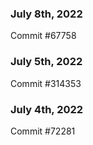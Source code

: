 ### July 8th, 2022

Commit #67758

### July 5th, 2022

Commit #314353


### July 4th, 2022

Commit #72281
